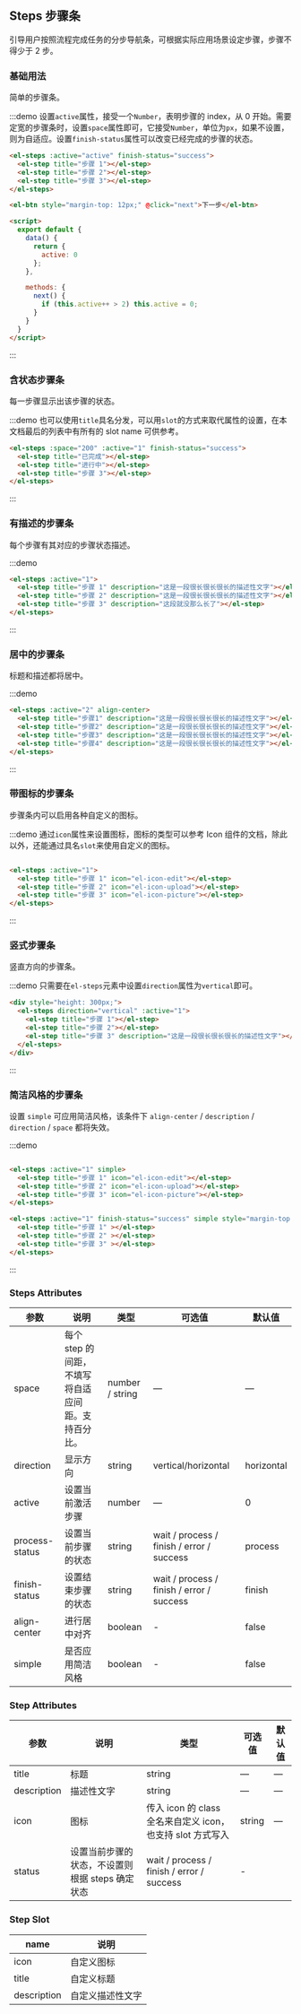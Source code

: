 ## Steps 步骤条
引导用户按照流程完成任务的分步导航条，可根据实际应用场景设定步骤，步骤不得少于 2 步。

### 基础用法

简单的步骤条。

:::demo 设置`active`属性，接受一个`Number`，表明步骤的 index，从 0 开始。需要定宽的步骤条时，设置`space`属性即可，它接受`Number`，单位为`px`，如果不设置，则为自适应。设置`finish-status`属性可以改变已经完成的步骤的状态。
```html
<el-steps :active="active" finish-status="success">
  <el-step title="步骤 1"></el-step>
  <el-step title="步骤 2"></el-step>
  <el-step title="步骤 3"></el-step>
</el-steps>

<el-btn style="margin-top: 12px;" @click="next">下一步</el-btn>

<script>
  export default {
    data() {
      return {
        active: 0
      };
    },

    methods: {
      next() {
        if (this.active++ > 2) this.active = 0;
      }
    }
  }
</script>
```
:::

### 含状态步骤条

每一步骤显示出该步骤的状态。

:::demo 也可以使用`title`具名分发，可以用`slot`的方式来取代属性的设置，在本文档最后的列表中有所有的 slot name 可供参考。
```html
<el-steps :space="200" :active="1" finish-status="success">
  <el-step title="已完成"></el-step>
  <el-step title="进行中"></el-step>
  <el-step title="步骤 3"></el-step>
</el-steps>
```
:::

### 有描述的步骤条

每个步骤有其对应的步骤状态描述。

:::demo
```html
<el-steps :active="1">
  <el-step title="步骤 1" description="这是一段很长很长很长的描述性文字"></el-step>
  <el-step title="步骤 2" description="这是一段很长很长很长的描述性文字"></el-step>
  <el-step title="步骤 3" description="这段就没那么长了"></el-step>
</el-steps>
```
:::

### 居中的步骤条

标题和描述都将居中。

:::demo
```html
<el-steps :active="2" align-center>
  <el-step title="步骤1" description="这是一段很长很长很长的描述性文字"></el-step>
  <el-step title="步骤2" description="这是一段很长很长很长的描述性文字"></el-step>
  <el-step title="步骤3" description="这是一段很长很长很长的描述性文字"></el-step>
  <el-step title="步骤4" description="这是一段很长很长很长的描述性文字"></el-step>
</el-steps>
```
:::

### 带图标的步骤条
步骤条内可以启用各种自定义的图标。

:::demo 通过`icon`属性来设置图标，图标的类型可以参考 Icon 组件的文档，除此以外，还能通过具名`slot`来使用自定义的图标。
```html

<el-steps :active="1">
  <el-step title="步骤 1" icon="el-icon-edit"></el-step>
  <el-step title="步骤 2" icon="el-icon-upload"></el-step>
  <el-step title="步骤 3" icon="el-icon-picture"></el-step>
</el-steps>
```
:::

### 竖式步骤条

竖直方向的步骤条。

:::demo 只需要在`el-steps`元素中设置`direction`属性为`vertical`即可。
```html
<div style="height: 300px;">
  <el-steps direction="vertical" :active="1">
    <el-step title="步骤 1"></el-step>
    <el-step title="步骤 2"></el-step>
    <el-step title="步骤 3" description="这是一段很长很长很长的描述性文字"></el-step>
  </el-steps>
</div>
```
:::

### 简洁风格的步骤条
设置 `simple` 可应用简洁风格，该条件下 `align-center` / `description` / `direction` / `space` 都将失效。

:::demo
```html

<el-steps :active="1" simple>
  <el-step title="步骤 1" icon="el-icon-edit"></el-step>
  <el-step title="步骤 2" icon="el-icon-upload"></el-step>
  <el-step title="步骤 3" icon="el-icon-picture"></el-step>
</el-steps>

<el-steps :active="1" finish-status="success" simple style="margin-top: 20px">
  <el-step title="步骤 1" ></el-step>
  <el-step title="步骤 2" ></el-step>
  <el-step title="步骤 3" ></el-step>
</el-steps>
```
:::

### Steps Attributes

| 参数      | 说明    | 类型      | 可选值       | 默认值   |
|---------- |-------- |---------- |-------------  |-------- |
| space | 每个 step 的间距，不填写将自适应间距。支持百分比。 | number / string | — | — |
| direction | 显示方向 | string | vertical/horizontal | horizontal |
| active | 设置当前激活步骤  | number | — | 0 |
| process-status | 设置当前步骤的状态 | string | wait / process / finish / error / success | process |
| finish-status | 设置结束步骤的状态 | string | wait / process / finish / error / success | finish |
| align-center | 进行居中对齐 | boolean | - | false |
| simple | 是否应用简洁风格 | boolean | - | false |

### Step Attributes
| 参数      | 说明    | 类型      | 可选值       | 默认值   |
|---------- |-------- |---------- |-------------  |-------- |
| title | 标题 | string | — | — |
| description | 描述性文字 | string | — | — |
| icon | 图标 | 传入 icon 的 class 全名来自定义 icon，也支持 slot 方式写入 | string | — |
| status | 设置当前步骤的状态，不设置则根据 steps 确定状态 | wait / process / finish / error / success | - |

### Step Slot
| name | 说明  |
|----|----|
| icon | 自定义图标 |
| title | 自定义标题 |
| description | 自定义描述性文字 |
